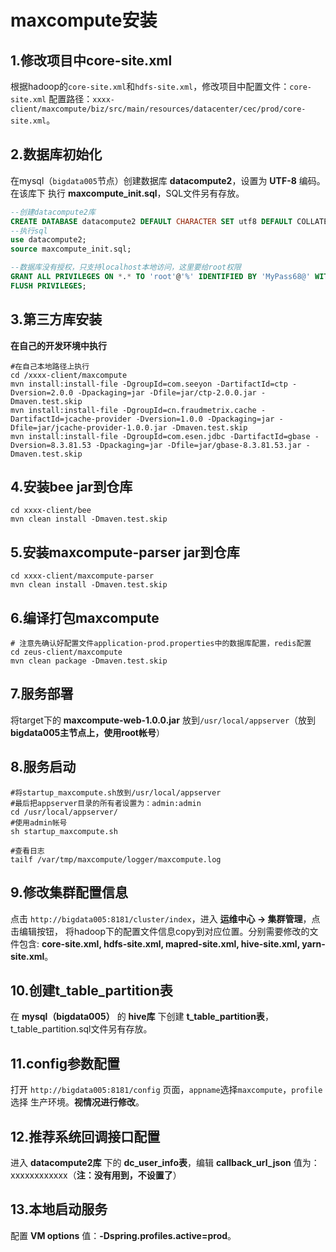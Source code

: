 maxcompute安装
================================================================================
## 1.修改项目中core-site.xml
根据hadoop的`core-site.xml`和`hdfs-site.xml`，修改项目中配置文件：`core-site.xml`
配置路径：`xxxx-client/maxcompute/biz/src/main/resources/datacenter/cec/prod/core-site.xml`。

## 2.数据库初始化
在mysql（`bigdata005`节点）创建数据库 **datacompute2**，设置为 **UTF-8** 编码。在该库下
执行 **maxcompute_init.sql**，SQL文件另有存放。
```sql
--创建datacompute2库
CREATE DATABASE datacompute2 DEFAULT CHARACTER SET utf8 DEFAULT COLLATE utf8_general_ci;
--执行sql
use datacompute2;
source maxcompute_init.sql;

--数据库没有授权，只支持localhost本地访问，这里要给root权限
GRANT ALL PRIVILEGES ON *.* TO 'root'@'%' IDENTIFIED BY 'MyPass68@' WITH GRANT OPTION;
FLUSH PRIVILEGES;
```

## 3.第三方库安装
**在自己的开发环境中执行**
```shell
#在自己本地路径上执行
cd /xxxx-client/maxcompute  
mvn install:install-file -DgroupId=com.seeyon -DartifactId=ctp -Dversion=2.0.0 -Dpackaging=jar -Dfile=jar/ctp-2.0.0.jar -Dmaven.test.skip
mvn install:install-file -DgroupId=cn.fraudmetrix.cache -DartifactId=jcache-provider -Dversion=1.0.0 -Dpackaging=jar -Dfile=jar/jcache-provider-1.0.0.jar -Dmaven.test.skip
mvn install:install-file -DgroupId=com.esen.jdbc -DartifactId=gbase -Dversion=8.3.81.53 -Dpackaging=jar -Dfile=jar/gbase-8.3.81.53.jar -Dmaven.test.skip
```

## 4.安装bee jar到仓库
```shell
cd xxxx-client/bee
mvn clean install -Dmaven.test.skip
```

## 5.安装maxcompute-parser jar到仓库
```shell
cd xxxx-client/maxcompute-parser
mvn clean install -Dmaven.test.skip
```

## 6.编译打包maxcompute
```shell
# 注意先确认好配置文件application-prod.properties中的数据库配置，redis配置
cd zeus-client/maxcompute
mvn clean package -Dmaven.test.skip
```

## 7.服务部署
将target下的 **maxcompute-web-1.0.0.jar** 放到`/usr/local/appserver`（放到 
**bigdata005主节点上，使用root帐号**）

## 8.服务启动
```shell
#将startup_maxcompute.sh放到/usr/local/appserver
#最后把appserver目录的所有者设置为：admin:admin
cd /usr/local/appserver/
#使用admin帐号
sh startup_maxcompute.sh

#查看日志
tailf /var/tmp/maxcompute/logger/maxcompute.log
```

## 9.修改集群配置信息
点击 `http://bigdata005:8181/cluster/index`，进入 **运维中心 -> 集群管理**，点击编辑按钮，
将hadoop下的配置文件信息copy到对应位置。分别需要修改的文件包含:
**core-site.xml, hdfs-site.xml, mapred-site.xml, hive-site.xml, yarn-site.xml**。

## 10.创建t_table_partition表
在 **mysql（bigdata005）** 的 **hive库** 下创建 **t_table_partition表**，
t_table_partition.sql文件另有存放。

## 11.config参数配置
打开 `http://bigdata005:8181/config` 页面，`appname`选择`maxcompute`，`profile`选择
生产环境。**视情况进行修改**。

## 12.推荐系统回调接口配置
进入 **datacompute2库** 下的 **dc_user_info表**，编辑 **callback_url_json** 值为：
xxxxxxxxxxxx（**注：没有用到，不设置了**）

## 13.本地启动服务
配置 **VM options** 值：**-Dspring.profiles.active=prod**。